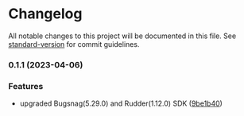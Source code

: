# Changelog

All notable changes to this project will be documented in this file. See [standard-version](https://github.com/conventional-changelog/standard-version) for commit guidelines.

### 0.1.1 (2023-04-06)


### Features

* upgraded Bugsnag(5.29.0) and Rudder(1.12.0) SDK ([9be1b40](https://github.com/rudderlabs/rudder-integration-bugsnag-android/commit/9be1b408bf788325ceb86d8e76213949f4c8461f))
